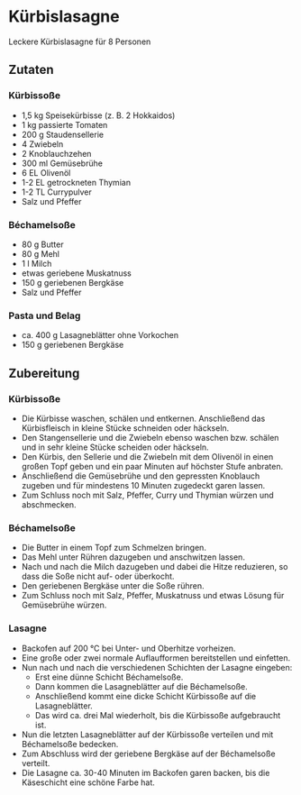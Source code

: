
# Kürbislasagne

Leckere Kürbislasagne für 8 Personen

## Zutaten
### Kürbissoße
* 1,5 kg Speisekürbisse (z. B. 2 Hokkaidos)
* 1 kg passierte Tomaten
* 200 g Staudensellerie
* 4 Zwiebeln
* 2 Knoblauchzehen
* 300 ml Gemüsebrühe
* 6 EL Olivenöl
* 1-2 EL getrockneten Thymian
* 1-2 TL Currypulver
* Salz und Pfeffer

### Béchamelsoße
* 80 g Butter
* 80 g Mehl
* 1 l Milch
* etwas geriebene Muskatnuss
* 150 g geriebenen Bergkäse
* Salz und Pfeffer

### Pasta und Belag
* ca. 400 g Lasagneblätter ohne Vorkochen
* 150 g geriebenen Bergkäse

## Zubereitung

### Kürbissoße
* Die Kürbisse waschen, schälen und entkernen. Anschließend das Kürbisfleisch in kleine Stücke schneiden oder häckseln.
* Den Stangensellerie und die Zwiebeln ebenso waschen bzw. schälen und in sehr kleine Stücke scheiden oder häckseln.
* Den Kürbis, den Sellerie und die Zwiebeln mit dem Olivenöl in einen großen Topf geben und ein paar Minuten auf höchster Stufe anbraten.
* Anschließend die Gemüsebrühe und den gepressten Knoblauch zugeben und für mindestens 10 Minuten zugedeckt garen lassen.
* Zum Schluss noch mit Salz, Pfeffer, Curry und Thymian würzen und abschmecken.

### Béchamelsoße
* Die Butter in einem Topf zum Schmelzen bringen.
* Das Mehl unter Rühren dazugeben und anschwitzen lassen.
* Nach und nach die Milch dazugeben und dabei die Hitze reduzieren, so dass die Soße nicht auf- oder überkocht.
* Den geriebenen Bergkäse unter die Soße rühren.
* Zum Schluss noch mit Salz, Pfeffer, Muskatnuss und etwas Lösung für Gemüsebrühe würzen.

### Lasagne
* Backofen auf 200 °C bei Unter- und Oberhitze vorheizen.
* Eine große oder zwei normale Auflaufformen bereitstellen und einfetten.
* Nun nach und nach die verschiedenen Schichten der Lasagne eingeben:
  * Erst eine dünne Schicht Béchamelsoße.
  * Dann kommen die Lasagneblätter auf die Béchamelsoße.
  * Anschließend kommt eine dicke Schicht Kürbissoße auf die Lasagneblätter.
  * Das wird ca. drei Mal wiederholt, bis die Kürbissoße aufgebraucht ist.
* Nun die letzten Lasagneblätter auf der Kürbissoße verteilen und mit Béchamelsoße bedecken.
* Zum Abschluss wird der geriebene Bergkäse auf der Béchamelsoße verteilt.
* Die Lasagne ca. 30-40 Minuten im Backofen garen backen, bis die Käseschicht eine schöne Farbe hat.
